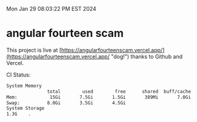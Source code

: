 Mon Jan 29 08:03:22 PM EST 2024

# angular fourteen scam


This project is live at [https://angularfourteenscam.vercel.app/](https://angularfourteenscam.vercel.app/ "dog!") thanks to Github and Vercel.

CI Status: 

```bash
System Memory
               total        used        free      shared  buff/cache   available
Mem:            15Gi       7.5Gi       1.5Gi       389Mi       7.0Gi       7.8Gi
Swap:          8.0Gi       3.5Gi       4.5Gi
System Storage
1.3G	.
```
